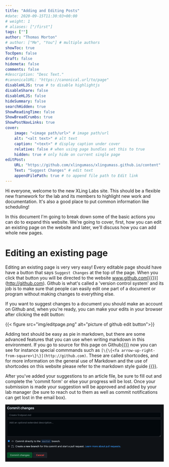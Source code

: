 ```yaml
---
title: "Adding and Editing Posts"
#date: 2020-09-15T11:30:03+00:00
# weight: 1
# aliases: ["/first"]
tags: [""]
author: "Thomas Morton"
# author: ["Me", "You"] # multiple authors
showToc: true
TocOpen: false
draft: false
hidemeta: false
comments: false
#description: "Desc Text."
#canonicalURL: "https://canonical.url/to/page"
disableHLJS: true # to disable highlightjs
disableShare: false
disableHLJS: false
hideSummary: false
searchHidden: true
ShowReadingTime: false
ShowBreadCrumbs: true
ShowPostNavLinks: true
cover:
    image: "<image path/url>" # image path/url
    alt: "<alt text>" # alt text
    caption: "<text>" # display caption under cover
    relative: false # when using page bundles set this to true
    hidden: true # only hide on current single page
editPost:
    URL: "https://github.com/xlingumass/xlingumass.github.io/content"
    Text: "Suggest Changes" # edit text
    appendFilePath: true # to append file path to Edit link
---
```


Hi everyone, welcome to the new XLing Labs site. This should be a flexible new framework for the lab and its members to highlight new work and documentation. It's also a good place to put common information like scheduling!

In this document I'm going to break down some of the basic actions you can do to expand this website. We're going to cover, first, how you can edit an existing page on the website and later, we'll discuss how you can add whole new pages. 

# Editing an existing page

Editing an existing page is very very easy! Every editable page should have have a button that says ``Suggest Changes`` at the top of the page. When you click that button you will be directed to the website www.github.com[{{<fa arrow-up-right-from-square>}}](http://github.com). Github is what's called a 'version control system' and its job is to make sure that people can easily edit one part of a document or program without making changes to everything else. 

If you want to suggest changes to a document you should make an account on Github and, when you're ready, you can make your edits in your browser after clicking the edit button:

{{< figure src="img/editpage.png" alt="picture of github edit button">}}

Adding text should be easy as pie in markdown, but there are some advanced features that you can use when writing markdown in this environment. If you go to source for this page on Github[{{<fa arrow-up-right-from-square>}}](https://github.com/xlingumass/xlingumass.github.io/content/docs/firstpost.md) now you can see for instance special commmands such as ``[\{\{<fa arrow-up-right-from-square>\}\}](http://github.com)``. These are called shortcodes, and for more information on the general use of Markdown and the use of shortcodes on this website please refer to the markdown style guide [{{<fa link>}}](/docs/mdguide.md).

After you've added your suggestions to an article file, be sure to fill out and complete the 'commit form' or else your progress will be lost. Once your submission is made your suggestion will be approved and added by your lab manager (be sure to reach out to them as well as commit notifications can get lost in the email box). 

![](img/commit.png)